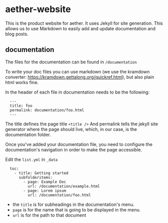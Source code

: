 # aether-website

This is the product website for aether.
It uses Jekyll for site generation. 
This allows us to use Markdown to easily add and update documentation and blog posts.

## documentation

The files for the documentation can be found in `/documentation`

To write your doc files you can use markdown (we use the kramdown converter: https://kramdown.gettalong.org/quickref.html), but also plain html works fine.

In the header of each file in documentation needs to be the following:

```
  ---
  title: foo
  permalink: documentation/foo.html
  ---
```

The title defines the page title `<title />`
And permalink tells the jekyll site generator where the page should live, which, in our case, is the documentation folder.
 
Once you've added your documentation file, you need to configure the documentation's navigation in order to make the page accessible.

Edit the `list.yml` in `_data`

```
  toc:
    - title: Getting started
      subfolderitems:
        - page: Example Doc
          url: /documentation/example.html
        - page: Lorem ipsum
          url: /documentation/foo.html
```
          
 - the `title` is for subheadings in the documentation's menu.
 - `page` is for the name that is going to be displayed in the menu.
 - `url` is for the path to that document
